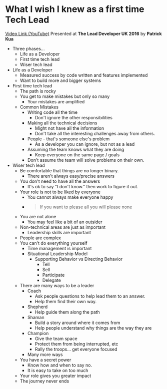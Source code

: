 # What I wish I knew as a first time Tech Lead

[Video Link (YouTube)](https://www.youtube.com/watch?v=CjgWwmBW-bc)
Presented at **The Lead Developer UK 2016** by **Patrick Kua**

  * Three phases...
    * Life as a Developer
    * First time tech lead
    * Wiser tech lead
  * Life as a Developer
    * Measured success by code written and features implemented
    * Want to build more and bigger systems
  * First time tech lead
    * The path is rocky
    * You get to make mistakes but only so many
      * Your mistakes are amplified
    * Common Mistakes
      * Writing code all the time
        * Don't ignore the other responsibilities
      * Making all the technical decisions
        * Might not have all the information
        * Don't take all the interesting challenges away from others.
      * People - that's someone else's problem
        * As a developer you can ignore, but not as a lead
      * Assuming the team knows what they are doing
        * Keep everyone on the same page / goals
      * Don't assume the team will solve problems on their own.
  * Wiser tech lead
    * Be comfortable that things are no longer binary.
      * There aren't always easy/precise answers
    * You don't need to have all the answers
      * It's ok to say "I don't know." then work to figure it out.
    * Your role is not to be liked by everyone
      * You cannot always make everyone happy
      * > If you want to please all you will please none
    * You are not alone
      * You may feel like  a bit of an outsider
    * Non-technical areas are just as important
      * Leadership skills are important
    * People are complex
    * You can't do everything yourself
      * Time management is important
      * Situational Leadership Model
        * Supporting Behavior vs Directing Behavior
          * Tell
          * Sell
          * Participate
          * Delegate
    * There are many ways to be a leader
      * Coach
        * Ask people questions to help lead them to an answer.
        * Help them find their own way.
      * Shepherd
        * Help guide them along the path
      * Shaman
        * Build a story around where it comes from
        * Help people understand why things are the way they are
      * Champion
        * Give the team space
        * Protect them from being interrupted, etc
        * Rally the troops... get everyone focused
      * Many more ways
    * You have a secret power
      * Know how and when to say no.
      * It is easy to take on too much
    * Your role gives you greater impact
    * The journey never ends
